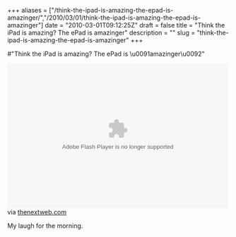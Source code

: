 +++
aliases = ["/think-the-ipad-is-amazing-the-epad-is-amazinger/","/2010/03/01/think-the-ipad-is-amazing-the-epad-is-amazinger"]
date = "2010-03-01T09:12:25Z"
draft = false
title = "Think the iPad is amazing? The ePad is amazinger"
description = ""
slug = "think-the-ipad-is-amazing-the-epad-is-amazinger"
+++

#"Think the iPad is amazing? The ePad is \u0091amazinger\u0092"


 <div class="posterous_bookmarklet_entry">
 <object height="328" classid="clsid:d27cdb6e-ae6d-11cf-96b8-444553540000" codebase="http://download.macromedia.com/pub/shockwave/cabs/flash/swflash.cab#version=6,0,40,0" width="500"><param name="bgcolor" value="#FFFFFF" /><param name="flashVars" value="videoId=68883112001&amp;playerID=3924638001&amp;domain=embed&amp;" /><param name="base" value="http://admin.brightcove.com" /><param name="seamlesstabbing" value="false" /><param name="allowFullScreen" value="true" /><param name="swLiveConnect" value="true" /><param name="allowScriptAccess" value="always" /><param name="src" value="http://c.brightcove.com/services/viewer/federated_f9/3924638001?isVid=1&amp;publisherID=1213940598" /><param name="name" value="flashObj" /><param name="flashvars" value="videoId=68883112001&amp;playerID=3924638001&amp;domain=embed&amp;" /><param name="allowfullscreen" value="true" /><embed name="flashObj" src="http://c.brightcove.com/services/viewer/federated_f9/3924638001?isVid=1&amp;publisherID=1213940598" allowfullscreen="true" type="application/x-shockwave-flash" allowscriptaccess="always" height="328" flashvars="videoId=68883112001&amp;playerID=3924638001&amp;domain=embed&amp;" base="http://admin.brightcove.com" width="500" /><a href="http://c.brightcove.com/services/viewer/federated_f9/3924638001?isVid=1&amp;publisherID=1213940598" title="Click here to block this object with Adblock Plus" class="vtmngqnmwzmwrlknobkl muxrusbjamsifdsolict" style=""></a><a href="http://c.brightcove.com/services/viewer/federated_f9/3924638001?isVid=1&amp;publisherID=1213940598" class="vtmngqnmwzmwrlknobkl"></a></object>

<div class="posterous_quote_citation">via <a href="http://thenextweb.com/shareables/2010/02/26/afford-ipad-epad-free/?utm_source=feedburner&amp;utm_medium=feed&amp;utm_campaign=Feed%3A+TheNextWebUk+%28The+Next+Web+UK%29&amp;utm_content=Google+Reader">thenextweb.com</a></div>
 <p>My laugh for the morning.</p></div>
 